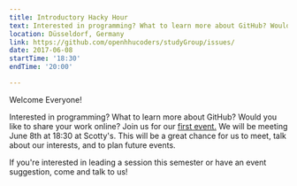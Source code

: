 ```yaml
---
title: Introductory Hacky Hour
text: Interested in programming? What to learn more about GitHub? Would you like to share your work online? Join us for our first event.
location: Düsseldorf, Germany
link: https://github.com/openhhucoders/studyGroup/issues/
date: 2017-06-08
startTime: '18:30'
endTime: '20:00'

---
```


Welcome Everyone!

Interested in programming? What to learn more about GitHub? Would you like to share your work online? Join us for our [first event.](https://github.com/openhhucoders/studyGroup/issues/) We will be meeting June 8th at 18:30 at Scotty's. This will be a great chance for us to meet, talk about our interests, and to plan future events.

If you're interested in leading a session this semester or have an event suggestion, come and talk to us!
